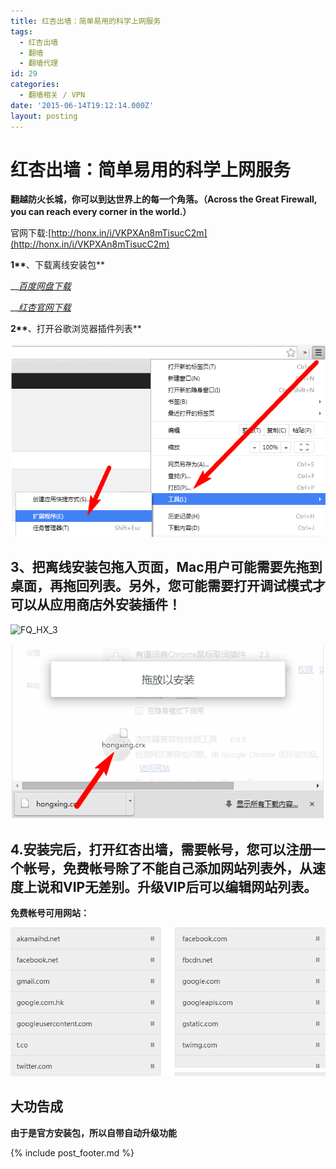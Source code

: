 ```yaml
---
title: 红杏出墙：简单易用的科学上网服务
tags:
  - 红杏出墙
  - 翻墙
  - 翻墙代理
id: 29
categories:
  - 翻墙相关 / VPN
date: '2015-06-14T19:12:14.000Z'
layout: posting
---
```


# 红杏出墙：简单易用的科学上网服务

 **翻越防火长城，你可以到达世界上的每一个角落。（Across the Great Firewall, you can reach every corner in the world.）**

官网下载:[http://honx.in/i/VKPXAn8mTisucC2m](http://honx.in/i/VKPXAn8mTisucC2m)

**1\*\***、下载离线安装包\*\*

 __[_百度网盘下载_](http://pan.baidu.com/s/1gdkUAaf)

 __[_红杏官网下载_](http://honx.in/i/U6AzioKo11MpOaOt#/10/1)

**2\*\***、打开谷歌浏览器插件列表\*\*

[![FQ\_HX\_1](https://raw.githubusercontent.com/ankanch/blog/master/images/wp-content/uploads/2015/06/FQ_HX_1.png)](https://raw.githubusercontent.com/ankanch/blog/master/images/wp-content/uploads/2015/06/FQ_HX_1.png)

## **3、把离线安装包拖入页面，Mac用户可能需要先拖到桌面，再拖回列表。另外，您可能需要打开调试模式才可以从应用商店外安装插件！**

![FQ\_HX\_3](http://maybecode.com/wp-content/uploads/2015/01/FQ_HX_3.png)

[![FQ\_HX\_2](https://raw.githubusercontent.com/ankanch/blog/master/images/wp-content/uploads/2015/06/FQ_HX_2.png)](https://raw.githubusercontent.com/ankanch/blog/master/images/wp-content/uploads/2015/06/FQ_HX_2.png)

## **4.安装完后，打开红杏出墙，需要帐号，您可以注册一个帐号，免费帐号除了不能自己添加网站列表外，从速度上说和VIP无差别。升级VIP后可以编辑网站列表。**

**免费帐号可用网站：**

![FQ\_HX\_4](https://raw.githubusercontent.com/ankanch/blog/master/images/wp-content/uploads/2015/06/FQ_HX_4.png)

## **大功告成**

 **由于是官方安装包，所以自带自动升级功能**



{% include post_footer.md %}